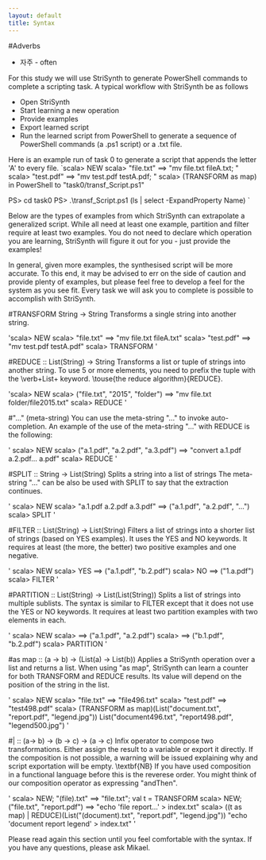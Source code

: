 ```yaml
---
layout: default
title: Syntax
---
```


#Adverbs
- 자주 - often

For this study we will use StriSynth to generate PowerShell commands to complete a scripting task.
A typical workflow with StriSynth be as follows
- Open StriSynth 
- Start learning a new operation 
- Provide examples 
- Export learned script
- Run the learned script from PowerShell to generate a sequence of PowerShell commands (a .ps1 script) or a .txt file.


Here is an example run of task 0 to generate a script that appends the letter 'A' to every file.
`scala> NEW 
scala> "file.txt" ==> "mv file.txt fileA.txt; "
scala> "test.pdf" ==> "mv test.pdf testA.pdf; "
scala> (TRANSFORM as map) in PowerShell to "task0/transf_Script.ps1"

PS> cd task0
PS> .\transf_Script.ps1 (ls | select -ExpandProperty Name)
`

Below are the types of examples from which StriSynth can extrapolate a generalized script. 
While all need at least one example, partition and filter require at least two examples.
You do not need to declare which operation you are learning, StriSynth will figure it out for you - just provide the examples!

In general, given more examples, the synthesised script will be more accurate.
To this end, it may be advised to err on the side of caution and provide plenty of examples, but please feel free to develop a feel for the system as you see fit. 
Every task we will ask you to complete is possible to accomplish with StriSynth. 

#TRANSFORM String -> String
Transforms a single string into another string.

'scala> NEW 
scala> "file.txt" ==> "mv file.txt fileA.txt"
scala> "test.pdf" ==> "mv test.pdf testA.pdf"
scala> TRANSFORM
'

#REDUCE :: List(String) -> String 
Transforms a list or tuple of strings into another string.  To use 5 or more elements, you need to prefix the tuple with the \verb+List+ keyword.  \touse{the reduce algorithm}{REDUCE}.

'scala> NEW 
scala> ("file.txt", "2015", "folder") ==> "mv file.txt folder/file2015.txt"
scala> REDUCE
'

#"..." (meta-string)
You can use the meta-string "..." to invoke auto-completion. An example of the use of the meta-string "..." with REDUCE is the following:

'
scala> NEW 
scala> ("a.1.pdf", "a.2.pdf", "a.3.pdf") ==> "convert a.1.pdf a.2.pdf... a.pdf"
scala> REDUCE
'

#SPLIT :: String -> List(String)
Splits a string into a list of strings  The meta-string "..." can be also be used with SPLIT to say that the extraction continues. 

'
scala> NEW 
scala> "a.1.pdf a.2.pdf a.3.pdf" ==> ("a.1.pdf", "a.2.pdf", "...")
scala> SPLIT
'

#FILTER :: List(String) -> List(String)
Filters a list of strings into a shorter list of strings (based on YES examples). It uses the YES and NO keywords. It requires at least (the more, the better) two positive examples and one negative.

'
scala> NEW 
scala> YES ==> ("a.1.pdf", "b.2.pdf")
scala> NO ==> ("1.a.pdf")
scala> FILTER
'

#PARTITION :: List(String) -> List(List(String))
Splits a list of strings into multiple sublists. The syntax is similar to FILTER except that it does not use the YES or NO keywords. It requires at least two partition examples with two elements in each.

'
scala> NEW 
scala> ==> ("a.1.pdf", "a.2.pdf")
scala> ==> ("b.1.pdf", "b.2.pdf")
scala> PARTITION
'

#as map :: (a -> b) -> (List(a) -> List(b))
Applies a StriSynth operation over a list and returns a list. When using "as map", StriSynth can learn a counter for both TRANSFORM and REDUCE results. Its value will depend on the position of the string in the list.

'
scala> NEW 
scala> "file.txt" ==> "file496.txt"
scala> "test.pdf" ==> "test498.pdf"
scala> (TRANSFORM as map)(List("document.txt", "report.pdf", "legend.jpg"))
List("document496.txt", "report498.pdf", "legend500.jpg")
'

#| :: (a-> b) -> (b -> c) -> (a -> c)
Infix operator to compose two transformations. Either assign the result to a variable or export it directly. If the composition is not possible, a warning will be issued explaining why and script exportation will be empty. \textbf{NB} If you have used composition in a functional language before this is the reverese order. You might think of our composition operator as expressing "andThen".

'
scala> NEW; "(file).txt" ==> "file.txt"; val t = TRANSFORM
scala> NEW; ("file.txt", "report.pdf") ==> "echo 'file report...' > index.txt"
scala> ((t as map) | REDUCE)(List("(document).txt", "report.pdf", "legend.jpg"))
"echo 'document report legend' > index.txt"
'

 Please read again this section until you feel comfortable with the syntax. If you have any questions, please ask Mikael.
